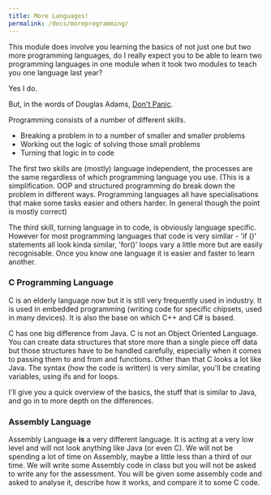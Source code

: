 ```yaml
---
title: More Languages!
permalink: /docs/moreprogramming/
---
```


This module does involve you learning the basics of not just one but two more programming languages, do I really expect you to be able to learn two programming languages in one module when it took two modules to teach you one language last year?  

Yes I do.  

But, in the words of Douglas Adams, [Don't Panic](https://en.wikipedia.org/wiki/The_Hitchhiker%27s_Guide_to_the_Galaxy).  

Programming consists of a number of different skills.  
* Breaking a problem in to a number of smaller and smaller problems  
* Working out the logic of solving those small problems  
* Turning that logic in to code  

The first two skills are (mostly) language independent, the processes are the same regardless of which programming language you use. (This is a simplification. OOP and structured programming do break down the problem in different ways. Programming languages all have specialisations that make some tasks easier and others harder. In general though the point is mostly correct)  

The third skill, turning language in to code, is obviously language specific. However for most programming languages that code is very similar - 'if ()' statements all look kinda similar, 'for()' loops vary a little more but are easily recognisable. Once you know one language it is easier and faster to learn another.

### C Programming Language

C is an elderly language now but it is still very frequently used in industry. It is used in embedded programming (writing code for specific chipsets, used in many devices). It is also the base on which C++ and C# is based.  

C has one big difference from Java. C is not an Object Oriented Language. You can create data structures that store more than a single piece off data but those structures have to be handled carefully, especially when it comes to passing them to and from and functions. Other than that C looks a lot like Java. The syntax (how the code is written) is very similar, you'll be creating variables, using ifs and for loops.  

I'll give you a quick overview of the basics, the stuff that is similar to Java, and go in to more depth on the differences.  

### Assembly Language

Assembly Language **is** a very different language. It is acting at a very low level and will not look anything like Java (or even C). We will not be spending a lot of time on Assembly, maybe a little less than a third of our time. We will write some Assembly code in class but you will not be asked to write any for the assessment. You will be given some assembly code and asked to analyse it, describe how it works, and compare it to some C code.
